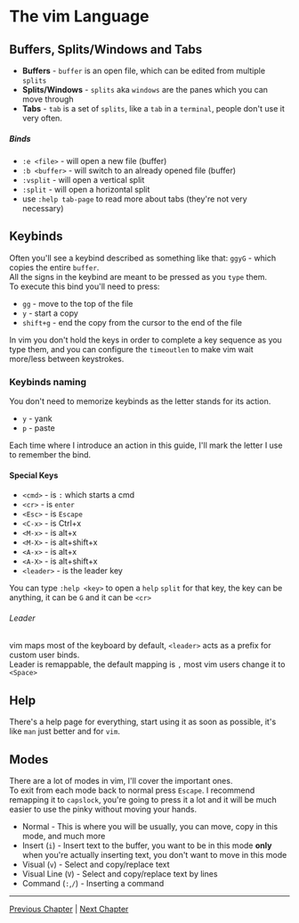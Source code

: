 # The vim Language

## Buffers, Splits/Windows and Tabs
* **Buffers** - `buffer` is an open file, which can be edited from multiple `splits`
* **Splits/Windows** - `splits` aka `windows` are the panes which you can move through
* **Tabs** - `tab` is a set of `splits`, like a `tab` in a `terminal`, people don't use it very often.

##### Binds
* `:e <file>` - will open a new file (buffer) 
* `:b <buffer>` - will switch to an already opened file (buffer)
* `:vsplit` - will open a vertical split
* `:split` - will open a horizontal split
* use `:help tab-page` to read more about tabs (they're not very necessary)

## Keybinds
Often you'll see a keybind described as something like that: `ggyG` - which copies the entire `buffer`. \
All the signs in the keybind are meant to be pressed as you `type` them. \
To execute this bind you'll need to press:
* `gg` - move to the top of the file
* `y` - start a copy
* `shift+g` - end the copy from the cursor to the end of the file

In vim you don't hold the keys in order to complete a key sequence as you type them, and you can configure the `timeoutlen` to make vim wait more/less between keystrokes.

### Keybinds naming
You don't need to memorize keybinds as the letter stands for its action.
* `y` - yank
* `p` - paste

Each time where I introduce an action in this guide, I'll mark the letter I use to remember the bind.

#### Special Keys
* `<cmd>` - is `:` which starts a cmd
* `<cr>` - is `enter`
* `<Esc>` - is `Escape`
* `<C-x>` - is Ctrl+x
* `<M-x>` - is alt+x
* `<M-X>` - is alt+shift+x
* `<A-x>` - is alt+x
* `<A-X>` - is alt+shift+x
* `<leader>` - is the leader key

You can type `:help <key>` to open a `help` `split` for that key, the key can be anything, it can be `G` and it can be `<cr>`

###### Leader
vim maps most of the keyboard by default, `<leader>` acts as a prefix for custom user binds. \
Leader is remappable, the default mapping is `,` most vim users change it to `<Space>`

## Help
There's a help page for everything, start using it as soon as possible, it's like `man` just better and for `vim`.

## Modes
There are a lot of modes in vim, I'll cover the important ones. \
To exit from each mode back to normal press `Escape`. I recommend remapping it to `capslock`, you're going to press it a lot and it will be much easier to use the pinky without moving your hands.

* Normal - This is where you will be usually, you can move, copy in this mode, and much more
* Insert (`i`) - Insert text to the buffer, you want to be in this mode **only** when you're actually inserting text, you don't want to move in this mode
* Visual (`v`) - Select and copy/replace text
* Visual Line (`V`) - Select and copy/replace text by lines
* Command (`:`,`/`) - Inserting a command

---

[Previous Chapter](00-why-should-i-learn.md) | [Next Chapter](./02-basic-config.md)
